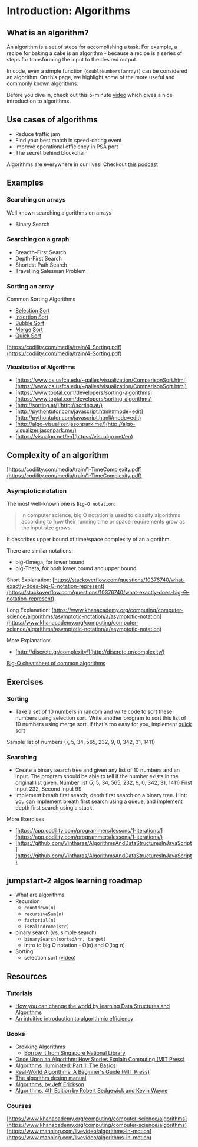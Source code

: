 # Introduction: Algorithms

## What is an algorithm?

An algorithm is a set of steps for accomplishing a task. For example, a recipe for baking a cake is an algorithm - because a recipe is a series of steps for transforming the input to the desired output.

In code, even a simple function \(`doubleNumbers(array)`\) can be considered an algorithm. On this page, we highlight some of the more useful and commonly known algorithms.

Before you dive in, check out this 5-minute [video](https://www.khanacademy.org/computing/computer-science/algorithms/intro-to-algorithms/v/what-are-algorithms) which gives a nice introduction to algorithms.

## Use cases of algorithms

* Reduce traffic jam
* Find your best match in speed-dating event
* Improve operational efficiency in PSA port
* The secret behind blockchain

Algorithms are everywhere in our lives! Checkout [this podcast](https://www.contriber.com/examples-of-algorithms-in-everyday-life/)

## Examples

### Searching on arrays

Well known searching algorithms on arrays

* Binary Search

### Searching on a graph

* Breadth-First Search
* Depth-First Search
* Shortest Path Search
* Travelling Salesman Problem

### Sorting an array

Common Sorting Algorithms

* [Selection Sort](https://www.geeksforgeeks.org/selection-sort/)
* [Insertion Sort](https://www.geeksforgeeks.org/insertion-sort/)
* [Bubble Sort](https://www.geeksforgeeks.org/bubble-sort/)
* [Merge Sort](https://www.geeksforgeeks.org/merge-sort/)
* [Quick Sort](https://www.geeksforgeeks.org/quick-sort/)

[https://codility.com/media/train/4-Sorting.pdf](https://codility.com/media/train/4-Sorting.pdf)

#### Visualization of Algorithms

* [https://www.cs.usfca.edu/~galles/visualization/ComparisonSort.html](https://www.cs.usfca.edu/~galles/visualization/ComparisonSort.html)
* [https://www.toptal.com/developers/sorting-algorithms](https://www.toptal.com/developers/sorting-algorithms)
* [http://sorting.at/](http://sorting.at/)
* [http://pythontutor.com/javascript.html\#mode=edit](http://pythontutor.com/javascript.html#mode=edit)
* [http://algo-visualizer.jasonpark.me/](http://algo-visualizer.jasonpark.me/)
* [https://visualgo.net/en](https://visualgo.net/en)

## Complexity of an algorithm

[https://codility.com/media/train/1-TimeComplexity.pdf](https://codility.com/media/train/1-TimeComplexity.pdf)

### Asymptotic notation

The most well-known one is `Big-O notation`:

> In computer science, big O notation is used to classify algorithms according to how their running time or space requirements grow as the input size grows.

It describes upper bound of time/space complexity of an algorithm.

There are similar notations:

* big-Omega, for lower bound
* big-Theta, for both lower bound and upper bound

Short Explanation: [https://stackoverflow.com/questions/10376740/what-exactly-does-big-Ө-notation-represent](https://stackoverflow.com/questions/10376740/what-exactly-does-big-Ө-notation-represent)

Long Explanation: [https://www.khanacademy.org/computing/computer-science/algorithms/asymptotic-notation/a/asymptotic-notation](https://www.khanacademy.org/computing/computer-science/algorithms/asymptotic-notation/a/asymptotic-notation)

More Explanation:

* [http://discrete.gr/complexity/](http://discrete.gr/complexity/)

[Big-O cheatsheet of common algorithms](http://bigocheatsheet.com/)

## Exercises

### Sorting

* Take a set of 10 numbers in random and write code to sort these numbers using selection sort. Write another program to sort this list of 10 numbers using merge sort. If that's too easy for you, implement [quick sort](http://www.sorting-algorithms.com/quick-sort)

Sample list of numbers \(7, 5, 34, 565, 232, 9, 0, 342, 31, 1411\)

### Searching

* Create a binary search tree and given any list of 10 numbers and an input. The program should be able to tell if the number exists in the original list given. Number list \(7, 5, 34, 565, 232, 9, 0, 342, 31, 1411\) First input 232, Second input 99
* Implement breath first search, depth first search on a binary tree. Hint: you can implement breath first search using a queue, and implement depth first search using a stack.

More Exercises

* [https://app.codility.com/programmers/lessons/1-iterations/](https://app.codility.com/programmers/lessons/1-iterations/)
* [https://github.com/Vintharas/AlgorithmsAndDataStructuresInJavaScript](https://github.com/Vintharas/AlgorithmsAndDataStructuresInJavaScript)

## jumpstart-2 algos learning roadmap

* What are algorithms
* Recursion
  * `countdown(n)`
  * `recursiveSum(n)`
  * `factorial(n)`
  * `isPalindrome(str)`
* binary search \(vs. simple search\)
  * `binarySearch(sortedArr, target)`
  * intro to big O notation - O\(n\) and O\(log n\)
* Sorting
  * selection sort \([video](https://www.youtube.com/watch?v=alh3Jme9LZs&list=PLtkAfVCgA693fNJCZkdFqs0awgynxmcAa&index=21)\)

## Resources

### Tutorials

* [How you can change the world by learning Data Structures and Algorithms](https://adrianmejia.com/blog/2018/04/04/how-you-can-change-the-world-learning-data-structures-algorithms-free-online-course-tutorial/)
* [An intuitive introduction to algorithmic efficiency](https://www.youtube.com/watch?v=u2iHB2vv3iE)

### Books

* [Grokking Algorithms](https://www.safaribooksonline.com/library/view/grokking-algorithms-an/9781617292231/)
  * [Borrow it from Singapore National Library](http://catalogue.nlb.gov.sg/cgi-bin/spydus.exe/ENQ/EXPNOS/BIBENQ?BRN=202639138)
* [Once Upon an Algorithm: How Stories Explain Computing \(MIT Press\)](https://www.amazon.com/dp/0262036630/ref=sspa_dk_detail_1?psc=1&pd_rd_i=0262036630&pd_rd_wg=D357m&pd_rd_r=EJG8XZTGAQ0GWKGQD2RR&pd_rd_w=gRut9)
* [Algorithms Illuminated: Part 1: The Basics](https://www.amazon.com/Algorithms-Illuminated-Part-1-Basics/dp/0999282905/ref=pd_sim_14_3?_encoding=UTF8&pd_rd_i=0999282905&pd_rd_r=0HDQ0MZRR3JNBDSP2BXD&pd_rd_w=dAcRb&pd_rd_wg=vqrpV&psc=1&refRID=0HDQ0MZRR3JNBDSP2BXD)
* [Real-World Algorithms: A Beginner's Guide \(MIT Press\)](https://www.amazon.com/Real-World-Algorithms-Beginners-Guide-Press/dp/0262035707/ref=pd_sim_14_5?_encoding=UTF8&pd_rd_i=0262035707&pd_rd_r=0HDQ0MZRR3JNBDSP2BXD&pd_rd_w=dAcRb&pd_rd_wg=vqrpV&psc=1&refRID=0HDQ0MZRR3JNBDSP2BXD)
* [The algorithm design manual](https://www.amazon.com/Algorithm-Design-Manual-Steven-Skiena/dp/1849967202)
* [Algorithms, by Jeff Erickson](http://jeffe.cs.illinois.edu/teaching/algorithms/)
* [Algorithms, 4th Edition by Robert Sedgewick and Kevin Wayne](https://algs4.cs.princeton.edu/home/)

### Courses

[https://www.khanacademy.org/computing/computer-science/algorithms](https://www.khanacademy.org/computing/computer-science/algorithms) [https://www.manning.com/livevideo/algorithms-in-motion](https://www.manning.com/livevideo/algorithms-in-motion)


